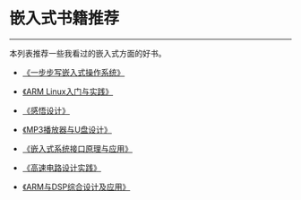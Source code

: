 # 嵌入式书籍推荐
-------
本列表推荐一些我看过的嵌入式方面的好书。

- [《一步步写嵌入式操作系统》][1]
- [《ARM Linux入门与实践》][2]
- [《感悟设计》][3]
- [《MP3播放器与U盘设计》][4]
- [《嵌入式系统接口原理与应用》][5]
- [《高速电路设计实践》][6]
- [《ARM与DSP综合设计及应用》][7]


  [1]: http://book.douban.com/subject/5404177/
  [2]: http://book.douban.com/subject/3270174/
  [3]: http://book.douban.com/subject/3750130/
  [4]: http://book.douban.com/subject/1172940/
  [5]: http://book.douban.com/subject/4131657/
  [6]: http://book.douban.com/subject/4255533/
  [7]: http://book.douban.com/subject/4016369/